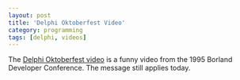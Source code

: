 ```yaml
---
layout: post
title: 'Delphi Oktoberfest Video'
category: programming
tags: [delphi, videos]
---
```


The <a href="http://www.youtube.com/watch?v=BdQy3_BhhgA">Delphi Oktoberfest video</a> is a funny video from the 1995 Borland Developer Conference.  The message still applies today.
